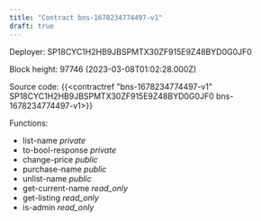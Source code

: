 ```yaml
---
title: "Contract bns-1678234774497-v1"
draft: true
---
```

Deployer: SP18CYC1H2HB9JBSPMTX30ZF915E9Z48BYD0G0JF0


 



Block height: 97746 (2023-03-08T01:02:28.000Z)

Source code: {{<contractref "bns-1678234774497-v1" SP18CYC1H2HB9JBSPMTX30ZF915E9Z48BYD0G0JF0 bns-1678234774497-v1>}}

Functions:

* list-name _private_
* to-bool-response _private_
* change-price _public_
* purchase-name _public_
* unlist-name _public_
* get-current-name _read_only_
* get-listing _read_only_
* is-admin _read_only_
